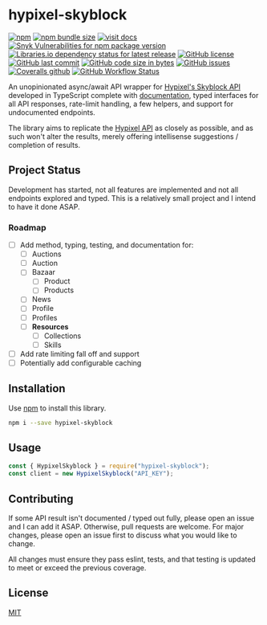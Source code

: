 # hypixel-skyblock

[![npm](https://img.shields.io/npm/v/hypixel-skyblock)][npm]
[![npm bundle size](https://img.shields.io/bundlephobia/min/hypixel-skyblock)][npm]
[![visit docs](https://img.shields.io/badge/docs-TypeDoc-informational)][docs]
[![Snyk Vulnerabilities for npm package version](https://img.shields.io/snyk/vulnerabilities/npm/hypixel-skyblock)][npm]
[![Libraries.io dependency status for latest release](https://img.shields.io/librariesio/release/npm/hypixel-skyblock)][npm]
[![GitHub license](https://img.shields.io/github/license/zikeji/node-hypixel-skyblock)](https://github.com/zikeji/node-hypixel-skyblock/blob/master/LICENSE)
[![GitHub last commit](https://img.shields.io/github/last-commit/zikeji/node-hypixel-skyblock)][github]
[![GitHub code size in bytes](https://img.shields.io/github/languages/code-size/zikeji/node-hypixel-skyblock)][github]
[![GitHub issues](https://img.shields.io/github/issues/zikeji/node-hypixel-skyblock)](https://github.com/zikeji/node-hypixel-skyblock/issues)
[![Coveralls github](https://img.shields.io/coveralls/github/zikeji/node-hypixel-skyblock)][github]
[![GitHub Workflow Status](https://img.shields.io/github/workflow/status/zikeji/node-hypixel-skyblock/release)][github]

[npm]: https://www.npmjs.com/package/hypixel-skyblock
[github]: https://github.com/zikeji/node-hypixel-skyblock
[docs]: https://hypixel-skyblock.zikeji.com
[hypixelapi]: https://api.hypixel.net/

An unopinionated async/await API wrapper for [Hypixel's Skyblock API][hypixelapi] developed in TypeScript complete with [documentation][docs], typed interfaces for all API responses, rate-limit handling, a few helpers, and support for undocumented endpoints.

The library aims to replicate the [Hypixel API][hypixelapi] as closely as possible, and as such won't alter the results, merely offering intellisense suggestions / completion of results.

## Project Status

Development has started, not all features are implemented and not all endpoints explored and typed. This is a relatively small project and I intend to have it done ASAP.

### Roadmap

- [ ] Add method, typing, testing, and documentation for:
  - [ ] Auctions
  - [ ] Auction
  - [ ] Bazaar
    - [ ] Product
    - [ ] Products
  - [ ] News
  - [ ] Profile
  - [ ] Profiles
  - [ ] **Resources**
    - [ ] Collections
    - [ ] Skills
- [ ] Add rate limiting fall off and support
- [ ] Potentially add configurable caching

## Installation

Use [npm](https://www.npmjs.com) to install this library.

```bash
npm i --save hypixel-skyblock
```

## Usage

```javascript
const { HypixelSkyblock } = require("hypixel-skyblock");
const client = new HypixelSkyblock("API_KEY");
```

## Contributing
If some API result isn't documented / typed out fully, please open an issue and I can add it ASAP. Otherwise, pull requests are welcome. For major changes, please open an issue first to discuss what you would like to change.

All changes must ensure they pass eslint, tests, and that testing is updated to meet or exceed the previous coverage.

## License
[MIT](https://choosealicense.com/licenses/mit/)